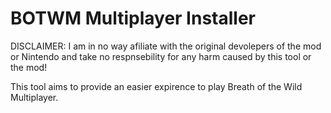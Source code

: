 # BOTWM Multiplayer Installer

DISCLAIMER: I am in no way afiliate with the original devolepers of the mod or Nintendo and take no respnsebility for any harm caused by this tool or the mod!

This tool aims to provide an easier expirence to play Breath of the Wild Multiplayer.
